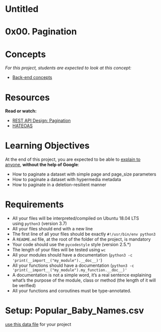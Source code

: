 # Untitled

# **0x00. Pagination**

# **Concepts**

*For this project, students are expected to look at this concept:*

- [Back-end concepts](https://intranet.hbtn.io/concepts/557)


# **Resources**

**Read or watch:**

- [REST API Design: Pagination](https://intranet.hbtn.io/rltoken/WQA53HeWBUH2kAjxVnijfg)
- [HATEOAS](https://intranet.hbtn.io/rltoken/Kwy4_ZrdQjEDA7SkU7WthQ)

# **Learning Objectives**

At the end of this project, you are expected to be able to [explain to anyone](https://intranet.hbtn.io/rltoken/EmJG5cj7TZuK3UfZKx5EBA), **without the help of Google**:

- How to paginate a dataset with simple page and page_size parameters
- How to paginate a dataset with hypermedia metadata
- How to paginate in a deletion-resilient manner

# **Requirements**

- All your files will be interpreted/compiled on Ubuntu 18.04 LTS using `python3` (version 3.7)
- All your files should end with a new line
- The first line of all your files should be exactly `#!/usr/bin/env python3`
- A `README.md` file, at the root of the folder of the project, is mandatory
- Your code should use the `pycodestyle` style (version 2.5.*)
- The length of your files will be tested using `wc`
- All your modules should have a documentation (`python3 -c 'print(__import__("my_module").__doc__)'`)
- All your functions should have a documentation (`python3 -c 'print(__import__("my_module").my_function.__doc__)'`
- A documentation is not a simple word, it’s a real sentence explaining what’s the purpose of the module, class or method (the length of it will be verified)
- All your functions and coroutines must be type-annotated.

# **Setup: Popular_Baby_Names.csv**

[use this data file](https://intranet.hbtn.io/rltoken/EH6XX-p-7LtJFBFOvNV0Cg) for your project

